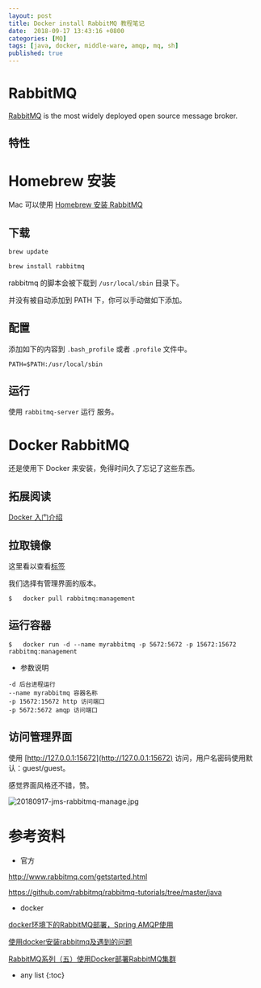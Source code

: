```yaml
---
layout: post
title: Docker install RabbitMQ 教程笔记
date:  2018-09-17 13:43:16 +0800
categories: [MQ]
tags: [java, docker, middle-ware, amqp, mq, sh]
published: true
---
```


# RabbitMQ

[RabbitMQ](http://www.rabbitmq.com/) is the most widely deployed open source message broker.

## 特性

# Homebrew 安装

Mac 可以使用 [Homebrew 安装 RabbitMQ](http://www.rabbitmq.com/install-homebrew.html)

## 下载

```sh
brew update

brew install rabbitmq
```

rabbitmq 的脚本会被下载到 `/usr/local/sbin` 目录下。

并没有被自动添加到 PATH 下，你可以手动做如下添加。

## 配置

添加如下的内容到 `.bash_profile` 或者 `.profile` 文件中。

```
PATH=$PATH:/usr/local/sbin
```

## 运行

使用 `rabbitmq-server` 运行 服务。 

# Docker RabbitMQ

还是使用下 Docker 来安装，免得时间久了忘记了这些东西。

## 拓展阅读

[Docker 入门介绍](https://houbb.github.io/2018/09/05/container-docker-hello)

## 拉取镜像

这里看以查看[标签](https://hub.docker.com/r/library/rabbitmq/tags/)

我们选择有管理界面的版本。

```
$   docker pull rabbitmq:management
```

## 运行容器

```
$   docker run -d --name myrabbitmq -p 5672:5672 -p 15672:15672 rabbitmq:management
```

- 参数说明

```
-d 后台进程运行
--name myrabbitmq 容器名称
-p 15672:15672 http 访问端口
-p 5672:5672 amqp 访问端口
```

## 访问管理界面

使用 [http://127.0.0.1:15672](http://127.0.0.1:15672) 访问，用户名密码使用默认：guest/guest。

感觉界面风格还不错，赞。

![20180917-jms-rabbitmq-manage.jpg](https://raw.githubusercontent.com/houbb/resource/master/img/jms/20180917-jms-rabbitmq-manage.jpg)

# 参考资料

- 官方

http://www.rabbitmq.com/getstarted.html

https://github.com/rabbitmq/rabbitmq-tutorials/tree/master/java

- docker

[docker环境下的RabbitMQ部署，Spring AMQP使用](https://my.oschina.net/lhztt/blog/790440)

[使用docker安装rabbitmq及遇到的问题](https://blog.csdn.net/qq_35981283/article/details/69648171)

[RabbitMQ系列（五）使用Docker部署RabbitMQ集群](https://www.cnblogs.com/vipstone/p/9362388.html)

* any list
{:toc}